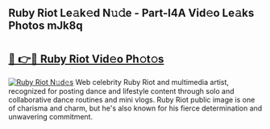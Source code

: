 ## Ruby Riot Le𝚊k𝚎d N𝚞𝚍e - Part-I4A Vid𝚎o Le𝚊ks Photos mJk8q

# <h2><a href="http://fbcm2pr.evod.top/?m=Ruby+Riot">🔗 👉🔴 Ruby Riot Vid𝚎o Ph𝚘t𝚘s</a></h2>

[![Ruby Riot N𝚞d𝚎s](https://i.imgur.com/8V9OHl7.gif)](http://fbcm2pr.evod.top/?m=Ruby+Riot)
Web celebrity Ruby Riot and multimedia artist, recognized for posting dance and lifestyle content through solo and collaborative dance routines and mini vlogs. Ruby Riot public image is one of charisma and charm, but he's also known for his fierce determination and unwavering commitment. 
